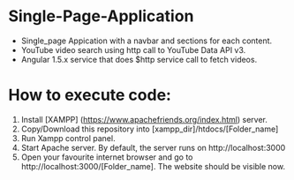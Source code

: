 # Single-Page-Application
* Single_page Appication with a navbar and sections for each content.
* YouTube video search using http call to YouTube Data API v3.
* Angular 1.5.x service that does $http service call to fetch videos.

# How to execute code:
1. Install [XAMPP] (https://www.apachefriends.org/index.html) server.
2. Copy/Download this repository into [xampp_dir]/htdocs/[Folder_name]
3. Run Xampp control panel.
4. Start Apache server. By default, the server runs on http://localhost:3000
5. Open your favourite internet browser and go to http://localhost:3000/[Folder_name]. The website should be visible now.
